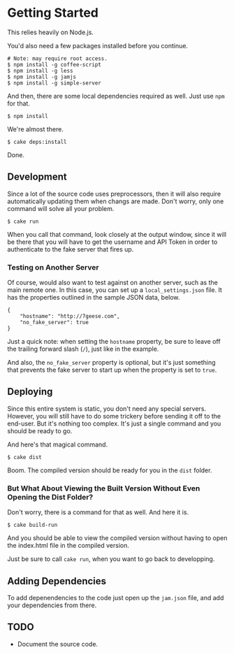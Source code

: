 # Getting Started

This relies heavily on Node.js.

You'd also need a few packages installed before you continue.
    
    # Note: may require root access.
    $ npm install -g coffee-script
    $ npm install -g less
    $ npm install -g jamjs
    $ npm install -g simple-server

And then, there are some local dependencies required as well. Just use `npm` for that.

    $ npm install

We're almost there.

    $ cake deps:install

Done.

## Development

Since a lot of the source code uses preprocessors, then it will also require automatically updating them when changs are made. Don't worry, only one command will solve all your problem.

    $ cake run

When you call that command, look closely at the output window, since it will be there that you will have to get the username and API Token in order to authenticate to the fake server that fires up.

### Testing on Another Server

Of course, would also want to test against on another server, such as the main remote one. In this case, you can set up a `local_settings.json` file. It has the properties outlined in the sample JSON data, below.

    {
        "hostname": "http://7geese.com",
        "no_fake_server": true
    }

Just a quick note: when setting the `hostname` property, be sure to leave off the trailing forward slash (`/`), just like in the example.

And also, the `no_fake_server` property is optional, but it's just something that prevents the fake server to start up when the property is set to `true`.

## Deploying

Since this entire system is static, you don't need any special servers. However, you will still have to do some trickery before sending it off to the end-user. But it's nothing too complex. It's just a single command and you should be ready to go.

And here's that magical command.

    $ cake dist

Boom. The compiled version should be ready for you in the `dist` folder.

### But What About Viewing the Built Version Without Even Opening the Dist Folder?

Don't worry, there is a command for that as well. And here it is.

    $ cake build-run

And you should be able to view the compiled version without having to open the index.html file in the compiled version.

Just be sure to call `cake run`, when you want to go back to developping.

## Adding Dependencies

To add depenendencies to the code just open up the `jam.json` file, and add your dependencies from there.

## TODO

* Document the source code.